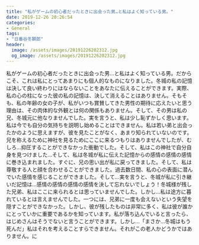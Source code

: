 ```yaml
---
title: "私がゲームの初心者だったときに出会った男…と私はよく知っている男。"
date: 2019-12-26 20:26:54
categories:
- General
tags:
- "日番谷冬獅郎"
header:
  image: /assets/images/20191226202312.jpg
  og_image: /assets/images/20191226202312.jpg
---
```


私がゲームの初心者だったときに出会った男…と私はよく知っている男。だからこそ、これは私にとってあまりにも個人的なものになりました。冬城の私の記憶は決して良い終わりにはならないことをあなたに伝えることができます。実際、私の心の柱になった彼の私の記憶は、決して消えることはありません。そもそも、私の年齢の女の子が、私がいつも賞賛してきた男性の期待に応えたいと思う理由は、その肉体的な外観とは何の関係もありません。そして、その男は私の兄、冬城元に他なりませんでした。実を言うと、私は少し恥ずかしく思います。私は今でも自分の気持ちを説明し始めることはできません。私は若い弟と出会ったかのように思えますが、彼を見たことがなく、あまり知られていないのです。兄を称えるために神社を見るためにここに来るつもりはありませんでしたが、むしろ…抑圧することができなかった衝動でした。そして、私はこの神社で自分自身を見つけました…そして、私は冬城が私に伝えた記憶からの感情の感情の感情に巻き込まれました。すぐに、兄の思い出が私に戻ってきました。そして、私は尊敬する人と顔を合わせることができました。過去数日間、私の心の表面に潜んでいた感情を感じることができました。そして…実を言うと、冬城が私に引き継いだ記憶は…感情の感情の感情の感情を決して忘れないでしょう！冬城様が残した兄弟、私はここに来られるとは思っていませんでした。しかし…私は途方に暮れているとは言えませんでした。一つには、兄弟に一度も会えないという失望を隠すことができなかった。しかし、彼が残したものは非常に多く、私は彼が誰かにとっていかに重要であるかを知っています。私が落ち込んでいると言ったら、はじめさんはそうでないと言うことができます。しかし…「まさか…冬城はもう死んだ」私はそれを考えることすらできません。それがこの老人かどうかではありません。に
